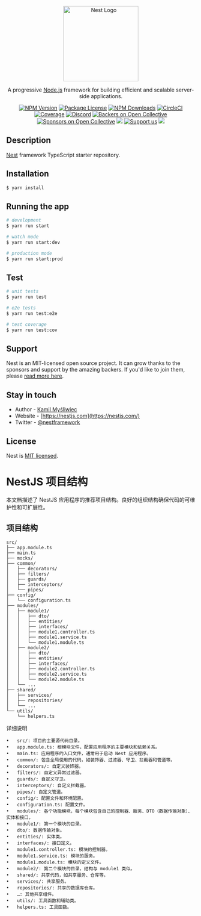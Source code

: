 <p align="center">
  <a href="http://nestjs.com/" target="blank"><img src="https://nestjs.com/img/logo-small.svg" width="200" alt="Nest Logo" /></a>
</p>

[circleci-image]: https://img.shields.io/circleci/build/github/nestjs/nest/master?token=abc123def456
[circleci-url]: https://circleci.com/gh/nestjs/nest

  <p align="center">A progressive <a href="http://nodejs.org" target="_blank">Node.js</a> framework for building efficient and scalable server-side applications.</p>
    <p align="center">
<a href="https://www.npmjs.com/~nestjscore" target="_blank"><img src="https://img.shields.io/npm/v/@nestjs/core.svg" alt="NPM Version" /></a>
<a href="https://www.npmjs.com/~nestjscore" target="_blank"><img src="https://img.shields.io/npm/l/@nestjs/core.svg" alt="Package License" /></a>
<a href="https://www.npmjs.com/~nestjscore" target="_blank"><img src="https://img.shields.io/npm/dm/@nestjs/common.svg" alt="NPM Downloads" /></a>
<a href="https://circleci.com/gh/nestjs/nest" target="_blank"><img src="https://img.shields.io/circleci/build/github/nestjs/nest/master" alt="CircleCI" /></a>
<a href="https://coveralls.io/github/nestjs/nest?branch=master" target="_blank"><img src="https://coveralls.io/repos/github/nestjs/nest/badge.svg?branch=master#9" alt="Coverage" /></a>
<a href="https://discord.gg/G7Qnnhy" target="_blank"><img src="https://img.shields.io/badge/discord-online-brightgreen.svg" alt="Discord"/></a>
<a href="https://opencollective.com/nest#backer" target="_blank"><img src="https://opencollective.com/nest/backers/badge.svg" alt="Backers on Open Collective" /></a>
<a href="https://opencollective.com/nest#sponsor" target="_blank"><img src="https://opencollective.com/nest/sponsors/badge.svg" alt="Sponsors on Open Collective" /></a>
  <a href="https://paypal.me/kamilmysliwiec" target="_blank"><img src="https://img.shields.io/badge/Donate-PayPal-ff3f59.svg"/></a>
    <a href="https://opencollective.com/nest#sponsor"  target="_blank"><img src="https://img.shields.io/badge/Support%20us-Open%20Collective-41B883.svg" alt="Support us"></a>
  <a href="https://twitter.com/nestframework" target="_blank"><img src="https://img.shields.io/twitter/follow/nestframework.svg?style=social&label=Follow"></a>
</p>
  <!--[![Backers on Open Collective](https://opencollective.com/nest/backers/badge.svg)](https://opencollective.com/nest#backer)
  [![Sponsors on Open Collective](https://opencollective.com/nest/sponsors/badge.svg)](https://opencollective.com/nest#sponsor)-->

## Description

[Nest](https://github.com/nestjs/nest) framework TypeScript starter repository.

## Installation

```bash
$ yarn install
```

## Running the app

```bash
# development
$ yarn run start

# watch mode
$ yarn run start:dev

# production mode
$ yarn run start:prod
```

## Test

```bash
# unit tests
$ yarn run test

# e2e tests
$ yarn run test:e2e

# test coverage
$ yarn run test:cov
```

## Support

Nest is an MIT-licensed open source project. It can grow thanks to the sponsors and support by the amazing backers. If you'd like to join them, please [read more here](https://docs.nestjs.com/support).

## Stay in touch

- Author - [Kamil Myśliwiec](https://kamilmysliwiec.com)
- Website - [https://nestjs.com](https://nestjs.com/)
- Twitter - [@nestframework](https://twitter.com/nestframework)

## License

Nest is [MIT licensed](LICENSE).

# NestJS 项目结构

本文档描述了 NestJS 应用程序的推荐项目结构。良好的组织结构确保代码的可维护性和可扩展性。

## 项目结构

```plaintext
src/
├── app.module.ts
├── main.ts
├── mocks/
├── common/
│   ├── decorators/
│   ├── filters/
│   ├── guards/
│   ├── interceptors/
│   └── pipes/
├── config/
│   └── configuration.ts
├── modules/
│   ├── module1/
│   │   ├── dto/
│   │   ├── entities/
│   │   ├── interfaces/
│   │   ├── module1.controller.ts
│   │   ├── module1.service.ts
│   │   └── module1.module.ts
│   ├── module2/
│   │   ├── dto/
│   │   ├── entities/
│   │   ├── interfaces/
│   │   ├── module2.controller.ts
│   │   ├── module2.service.ts
│   │   └── module2.module.ts
│   └── ...
├── shared/
│   ├── services/
│   ├── repositories/
│   └── ...
└── utils/
    └── helpers.ts
```

详细说明

	•	src/: 项目的主要源代码目录。
	•	app.module.ts: 根模块文件，配置应用程序的主要模块和依赖关系。
	•	main.ts: 应用程序的入口文件，通常用于启动 Nest 应用程序。
	•	common/: 包含全局使用的代码，如装饰器、过滤器、守卫、拦截器和管道等。
	•	decorators/: 自定义装饰器。
	•	filters/: 自定义异常过滤器。
	•	guards/: 自定义守卫。
	•	interceptors/: 自定义拦截器。
	•	pipes/: 自定义管道。
	•	config/: 配置文件和环境配置。
	•	configuration.ts: 配置文件。
	•	modules/: 各个功能模块，每个模块包含自己的控制器、服务、DTO（数据传输对象）、实体和接口。
	•	module1/: 第一个模块的目录。
	•	dto/: 数据传输对象。
	•	entities/: 实体类。
	•	interfaces/: 接口定义。
	•	module1.controller.ts: 模块的控制器。
	•	module1.service.ts: 模块的服务。
	•	module1.module.ts: 模块的定义文件。
	•	module2/: 第二个模块的目录，结构与 module1 类似。
	•	shared/: 共享代码，如共享服务、仓库等。
	•	services/: 共享服务。
	•	repositories/: 共享的数据库仓库。
	•	…: 其他共享组件。
	•	utils/: 工具函数和辅助类。
	•	helpers.ts: 工具函数。

